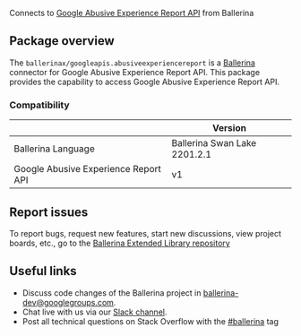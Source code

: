 Connects to [Google Abusive Experience Report API](https://developers.google.com/abusive-experience-report/) from Ballerina

## Package overview
The `ballerinax/googleapis.abusiveexperiencereport` is a [Ballerina](https://ballerina.io/) connector for Google Abusive Experience Report API.
This package provides the capability to access Google Abusive Experience Report API.

### Compatibility
|                                       | Version                         |
|---------------------------------------|---------------------------------|
| Ballerina Language                    | Ballerina Swan Lake 2201.2.1      | 
| Google Abusive Experience Report API  | v1                              |

## Report issues
To report bugs, request new features, start new discussions, view project boards, etc., go to the [Ballerina Extended Library repository](https://github.com/ballerina-platform/ballerina-extended-library)

## Useful links
- Discuss code changes of the Ballerina project in [ballerina-dev@googlegroups.com](mailto:ballerina-dev@googlegroups.com).
- Chat live with us via our [Slack channel](https://ballerina.io/community/slack/).
- Post all technical questions on Stack Overflow with the [#ballerina](https://stackoverflow.com/questions/tagged/ballerina) tag
